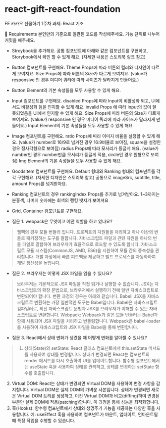 # react-gift-react-foundation
FE 카카오 선물하기 1주차 과제: React 기초

📝 Requirements
본인만의 기준으로 일관된 코드를 작성해주세요.
기능 단위로 나누어 커밋을 해주세요.
- Stroybook을 추가해요.
공통 컴포넌트에 아래와 같은 컴포넌트를 구현하고, Storybook에서 확인 할 수 있게 해요. (자세한 내용은 스토리북 링크 참고)
- Button 컴포넌트를 구현해요.
Theme Props에 따라 버튼의 컬러와 디자인이 다르게 보여져요.
Size Props에 따라 버튼의 Size가 다르게 보여져요. (value가 responsive 인 경우 미디어 쿼리에 따라 사이즈가 달라지게 만들어요.)
- Button Element의 기본 속성들을 모두 사용할 수 있게 해요.
- Input 컴포넌트를 구현해요.
disabled Props에 따라 Input이 비활성화 되고, UI에서도 비활성화 됨을 인지할 수 있게 해요.
invalid Props 에 따라 Input의 값이 잘 못되었음을 UI에서 인지할 수 있게 해요.
Size Props에 따라 버튼의 Size가 다르게 보여져요. (value가 responsive 인 경우 미디어 쿼리에 따라 사이즈가 달라지게 만들어요.)
Input Element의 기본 속성들을 모두 사용할 수 있게 해요.
- Image 컴포넌트를 구현해요.
ratio Props에 따라 이미지 비율을 설정할 수 있게 해요. (value가 number로 16/9로 넘겨진 경우 16:9비율로 보여짐, square을 설정한 경우 정사각형으로 보여짐)
radius Props에 따라 모서리가 둥글게 해요. (value가 number인 경우 number만큼 모서리가 둥글게 적용, circle인 경우 원형으로 보여짐)
Img Element의 기본 속성들을 모두 사용할 수 있게 해요.
- GoodsItem 컴포넌트를 구현해요.
Default 형태와 Ranking 형태의 컴포넌트를 각각 구현해요. (자세한 디자인은 스토리북 참고)
공통으로 imageSrc, subtitle, title, amount Props를 넘겨받아요.
- Ranking 컴포넌트의 경우 rankingIndex Props를 추가로 넘겨받아요. 1~3까지는 분홍색, 나머지 숫자에는 회색의 랭킹 뱃지가 보여져요
- Grid, Container 컴포넌트를 구현해요.


- 질문 1. webpack은 무엇이고 어떤 역할을 하고 있나요?
> 웹팩의 경우 모듈 번들러 입니다. 프로젝트의 자원들을 처리하고 하나 이상의 번들로 패키징하는 도구를 말합니다.
  자바스크립트 파일과 관련 자원을 하나의 번들 파일로 결합하여 브라우저가 효율적으로 로드할 수 있도록 합니다.
  자바스크립트 모듈 시스템(CommonJS, AMD, ES6)을 지원하여 모듈 간의 종속성을 관리합니다.
  개발 과정에서 빠른 피드백을 제공하고 빌드 프로세스를 자동화하여 개발 생산성을 높입니다.

- 질문 2. 브라우저는 어떻게 JSX 파일을 읽을 수 있나요?
> 브라우저는 기본적으로 JSX 파일을 직접 읽거나 실행할 수 없습니다. JSX는 자바스크립트의 확장 문법으로, 브라우저에서 실행하기 전에 일반 자바스크립트로 변환되어야 합니다.
  변환 과정의 경우는 아래와 같습니다.
  Babel:
  JSX를 자바스크립트로 변환하는 가장 일반적인 도구는 Babel입니다. Babel은 자바스크립트 컴파일러로, 최신 자바스크립트 문법과 JSX를 브라우저가 이해할 수 있는 자바스크립트로 변환합니다.
  Webpack:
  Webpack과 같은 모듈 번들러는 Babel과 함께 사용되어 JSX 파일을 처리하고 번들링합니다. Webpack은 babel-loader를 사용하여 자바스크립트와 JSX 파일을 Babel을 통해 변환합니다.

- 질문 3. React에서 상태 변화가 생겼을 때 어떻게 변화를 알아챌 수 있나요?
> 1. 상태(State)와 setState:
  React 클래스 컴포넌트에서 this.setState 메서드를 사용하여 상태를 변경합니다. 상태가 변경되면 React는 컴포넌트의 render 메서드를 다시 호출하여 UI를 업데이트합니다.
  함수형 컴포넌트에서는 useState 훅을 사용하여 상태를 관리하고, 상태를 변경하는 setState 함수를 호출합니다.
  2. Virtual DOM:
  React는 상태가 변경되면 Virtual DOM을 사용하여 변경 사항을 감지합니다. Virtual DOM은 실제 DOM의 가벼운 사본입니다.
  상태가 변경되면 새로운 Virtual DOM 트리를 생성하고, 이전 Virtual DOM과 비교(diffing)하여 변경된 부분만 실제 DOM에 적용(patching)합니다. 이 과정을 통해 성능을 최적화합니다.
  3. 훅(Hooks):
  함수형 컴포넌트에서 상태와 생명주기 기능을 제공하는 다양한 훅을 사용합니다.
  예: useEffect 훅을 사용하여 컴포넌트가 마운트, 업데이트, 언마운트될 때 특정 작업을 수행할 수 있습니다.